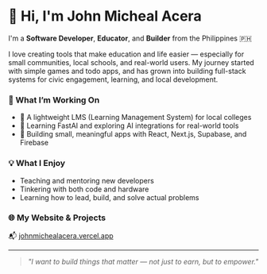 # 👋 Hi, I'm John Micheal Acera

I'm a **Software Developer**, **Educator**, and **Builder** from the Philippines 🇵🇭

I love creating tools that make education and life easier — especially for small communities, local schools, and real-world users. My journey started with simple games and todo apps, and has grown into building full-stack systems for civic engagement, learning, and local development.

### 🧠 What I’m Working On
- 🏫 A lightweight LMS (Learning Management System) for local colleges
- 🤖 Learning FastAI and exploring AI integrations for real-world tools
- 🔧 Building small, meaningful apps with React, Next.js, Supabase, and Firebase

### 💡 What I Enjoy
- Teaching and mentoring new developers
- Tinkering with both code and hardware
- Learning how to lead, build, and solve actual problems

### 🌐 My Website & Projects
📬 [johnmichealacera.vercel.app](https://johnmichealacera.vercel.app)

---

> *"I want to build things that matter — not just to earn, but to empower."*
